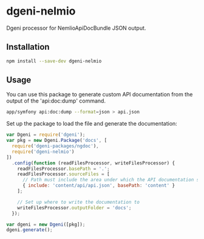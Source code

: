 # dgeni-nelmio

Dgeni processor for NemlioApiDocBundle JSON output.

## Installation

```bash
npm install --save-dev dgeni-nelmio
```

## Usage

You can use this package to generate custom API documentation from the output of
the 'api:doc:dump' command.

```bash
app/symfony api:doc:dump --format=json > api.json
```

Set up the package to load the file and generate the documentation:

```js
var Dgeni = require('dgeni');
var pkg = new Dgeni.Package('docs', [
  require('dgeni-packages/ngdoc'),
  require('dgeni-nelmio')
])
  .config(function (readFilesProcessor, writeFilesProcessor) {
    readFilesProcessor.basePath = '.';
    readFilesProcessor.sourceFiles = [
      // Path must include the area under which the API documentation should be collected
      { include: 'content/api/api.json', basePath: 'content' }
    ];

    // Set up where to write the documentation to
    writeFilesProcessor.outputFolder = 'docs';
  });

var dgeni = new Dgeni([pkg]);
dgeni.generate();
```
